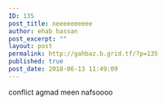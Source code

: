```yaml
---
ID: 135
post_title: neeeeeeeeee
author: ehab hassan
post_excerpt: ""
layout: post
permalink: http://gahbaz.b.grid.tf/?p=135
published: true
post_date: 2018-06-13 11:49:09
---
```

conflict agmad meen nafsoooo 
